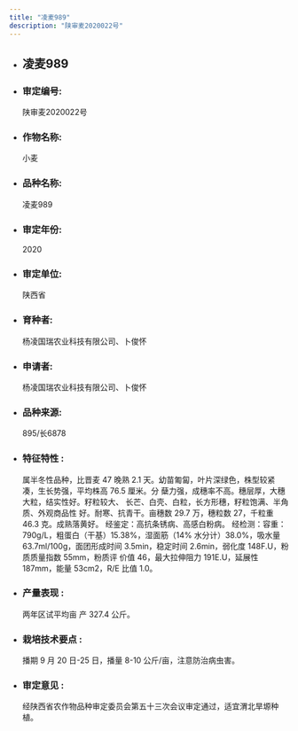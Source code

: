 ```yaml
---
title: "凌麦989"
description: "陕审麦2020022号"
---
```

* ## 凌麦989
* ###  审定编号:  
   陕审麦2020022号

*  ### 作物名称:  
   小麦

*   ###  品种名称: 
    凌麦989

*   ### 审定年份: 
    2020

*   ### 审定单位:  
    陕西省

*   ### 育种者:  
    杨凌国瑞农业科技有限公司、卜俊怀

*   ### 申请者:  
    杨凌国瑞农业科技有限公司、卜俊怀

*   ### 品种来源:  
    895/长6878

*   ### 特征特性 : 
    属半冬性品种，比晋麦 47 晚熟 2.1 天。幼苗匍匐，叶片深绿色，株型较紧凑，生长势强，平均株高 76.5 厘米。分 蘖力强，成穗率不高。穗层厚，大穗大粒，结实性好。籽粒较大、 长芒、白壳、白粒，长方形穗，籽粒饱满、半角质、外观商品性 好。耐寒、抗青干。亩穗数 29.7 万，穗粒数 27，千粒重 46.3 克。成熟落黄好。
经鉴定：高抗条锈病、高感白粉病。
经检测：容重：790g/L，粗蛋白（干基）15.38%，湿面筋（14% 水分计）38.0%，吸水量 63.7ml/100g，面团形成时间 3.5min，稳定时间 2.6min，弱化度 148F.U，粉质质量指数 55mm，粉质评 价值 46，最大拉伸阻力 191E.U，延展性 187mm，能量 53cm2，R/E 比值 1.0。

*   ### 产量表现 : 
    两年区试平均亩 产 327.4 公斤。

*   ### 栽培技术要点 : 
    播期 9 月 20 日-25 日，播量 8-10 公斤/亩，注意防治病虫害。

*   ### 审定意见 : 
    经陕西省农作物品种审定委员会第五十三次会议审定通过，适宜渭北旱塬种植。
